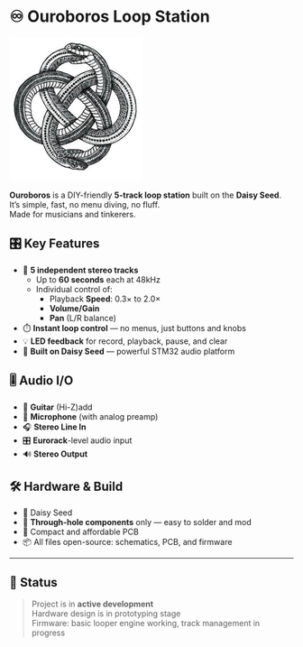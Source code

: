 # ♾️ Ouroboros Loop Station

![Ouroboros Loop Station](docs/ouroboros-banner.png)

**Ouroboros** is a DIY-friendly **5-track loop station** built on the **Daisy Seed**.  
It’s simple, fast, no menu diving, no fluff.  
Made for musicians and tinkerers.


## 🎛️ Key Features

- 🔁 **5 independent stereo tracks**
  - Up to **60 seconds** each at 48kHz
  - Individual control of:
    - Playback **Speed**: 0.3× to 2.0×
    - **Volume/Gain**
    - **Pan** (L/R balance)
- ⏱️ **Instant loop control** — no menus, just buttons and knobs
- 💡 **LED feedback** for record, playback, pause, and clear
- 🧠 **Built on Daisy Seed** — powerful STM32 audio platform



## 🎚️ Audio I/O

- 🎸 **Guitar** (Hi-Z)add
- 🎤 **Microphone** (with analog preamp)
- 🎧 **Stereo Line In**
- 🎛️ **Eurorack**-level audio input
- 🔊 **Stereo Output**



## 🛠️ Hardware & Build

- 💾 Daisy Seed
- 🧱 **Through-hole components** only — easy to solder and mod
- 🧩 Compact and affordable PCB
- 📦 All files open-source: schematics, PCB, and firmware


---

## 💬 Status

> Project is in **active development**  
> Hardware design is in prototyping stage  
> Firmware: basic looper engine working, track management in progress

